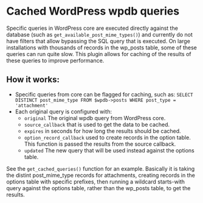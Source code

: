 # Cached WordPress wpdb queries

Specific queries in WordPress core are executed directly against the database (such as `get_available_post_mime_types()`) and currently
do not have filters that allow bypassing the SQL query that is executed. On large installations with thousands of records in the wp_posts
table, some of these queries can run quite slow. This plugin allows for caching of the results of these queries to improve performance.

## How it works:

* Specific queries from core can be flagged for caching, such as: `SELECT DISTINCT post_mime_type FROM $wpdb->posts WHERE post_type = 'attachment'`
* Each original query is configured with:
	* `original` The original wpdb query from WordPress core.
	* `source_callback` that is used to get the data to be cached.
	* `expires` in seconds for how long the results should be cached.
	* `option_record_callback` used to create records in the option table. This function is passed the results from the source callback.
	* `updated` The new query that will be used instead against the options table.

See the `get_cached_queries()` function for an example. Basically it is taking the distint post_mime_type records for attachments, creating records
in the options table with specific prefixes, then running a wildcard starts-with query against the options table, rather than the wp_posts table,
to get the results.
